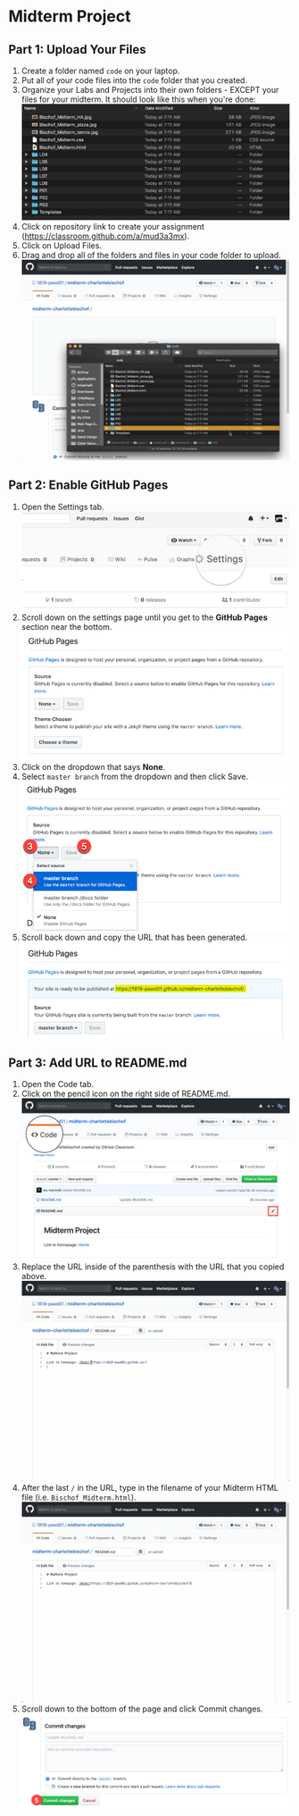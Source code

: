 # Midterm Project

## Part 1: Upload Your Files
1. Create a folder named `code` on your laptop.
1. Put all of your code files into the `code` folder that you created. 
1. Organize your Labs and Projects into their own folders - EXCEPT your files for your midterm. It should look like this when you're done:
![Step 3](https://github.com/ms-marinelli/MidtermProject/blob/master/HowTo/1Step3.png)
1. Click on repository link to create your assignment (https://classroom.github.com/a/mud3a3mx).
1. Click on Upload Files.
1. Drag and drop all of the folders and files in your code folder to upload. 
![Step 6](https://github.com/ms-marinelli/MidtermProject/blob/master/HowTo/1Step4.gif)

## Part 2: Enable GitHub Pages
1. Open the Settings tab.
![Step 1](https://github.com/ms-marinelli/MidtermProject/blob/master/HowTo/Step1.png)
1. Scroll down on the settings page until you get to the **GitHub Pages** section near the bottom.
![Step 2](https://github.com/ms-marinelli/MidtermProject/blob/master/HowTo/Step2.png)
1. Click on the dropdown that says **None**.
1. Select `master branch` from the dropdown and then click Save.
![Steps 3 and 4](https://github.com/ms-marinelli/MidtermProject/blob/master/HowTo/Step3-4.png)
1. Scroll back down and copy the URL that has been generated.
![Step 5](https://github.com/ms-marinelli/MidtermProject/blob/master/HowTo/Step5.png)

## Part 3: Add URL to README.md
1. Open the Code tab.
1. Click on the pencil icon on the right side of README.md. 
![Step 2](https://github.com/ms-marinelli/MidtermProject/blob/master/HowTo/2Step2.png)
1. Replace the URL inside of the parenthesis with the URL that you copied above.
![Step 3](https://github.com/ms-marinelli/MidtermProject/blob/master/HowTo/2Step3.gif)
1. After the last `/` in the URL, type in the filename of your Midterm HTML file (i.e. `Bischof_Midterm.html`).
![Step 4](https://github.com/ms-marinelli/MidtermProject/blob/master/HowTo/2Step4.gif)
1. Scroll down to the bottom of the page and click Commit changes.
![Step 5](https://github.com/ms-marinelli/MidtermProject/blob/master/HowTo/2Step5.png)

